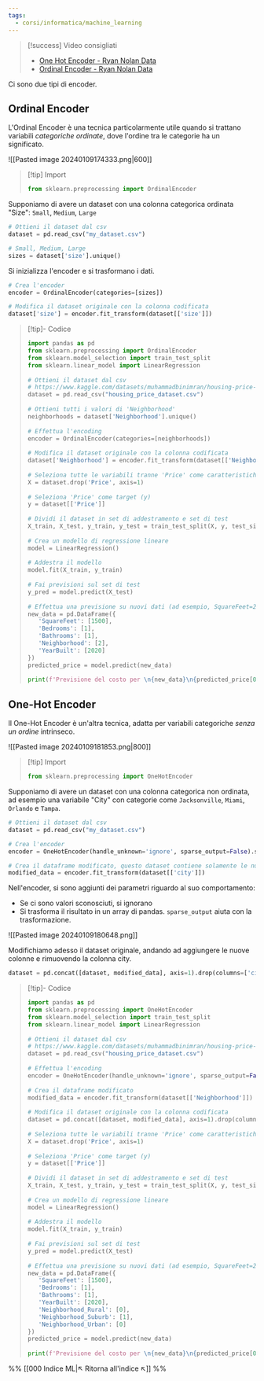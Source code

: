 ```yaml
---
tags:
  - corsi/informatica/machine_learning
---
```

> [!success] Video consigliati
>- [One Hot Encoder - Ryan Nolan Data](https://www.youtube.com/watch?v=rsyrZnZ8J2o)
>- [Ordinal Encoder - Ryan Nolan Data](https://www.youtube.com/watch?v=15uClAVV-rI)


Ci sono due tipi di encoder.

## Ordinal Encoder
L'Ordinal Encoder è una tecnica particolarmente utile quando si trattano variabili *categoriche ordinate*, dove l'ordine tra le categorie ha un significato.

![[Pasted image 20240109174333.png|600]]

> [!tip] Import
>```python
>from sklearn.preprocessing import OrdinalEncoder
>```

Supponiamo di avere un dataset con una colonna categorica ordinata "Size": `Small`, `Medium`, `Large`

```python
# Ottieni il dataset dal csv
dataset = pd.read_csv("my_dataset.csv")

# Small, Medium, Large
sizes = dataset['size'].unique() 
```

Si inizializza l'encoder e si trasformano i dati.

```python
# Crea l'encoder
encoder = OrdinalEncoder(categories=[sizes])

# Modifica il dataset originale con la colonna codificata
dataset['size'] = encoder.fit_transform(dataset[['size']])
```

> [!tip]- Codice
>```python
>import pandas as pd  
>from sklearn.preprocessing import OrdinalEncoder  
>from sklearn.model_selection import train_test_split  
>from sklearn.linear_model import LinearRegression  
>  
># Ottieni il dataset dal csv  
># https://www.kaggle.com/datasets/muhammadbinimran/housing-price-prediction-data
>dataset = pd.read_csv("housing_price_dataset.csv")  
>  
># Ottieni tutti i valori di 'Neighborhood'  
>neighborhoods = dataset['Neighborhood'].unique()  
>  
># Effettua l'encoding  
>encoder = OrdinalEncoder(categories=[neighborhoods])  
>  
># Modifica il dataset originale con la colonna codificata  
>dataset['Neighborhood'] = encoder.fit_transform(dataset[['Neighborhood']])  
>  
># Seleziona tutte le variabili tranne 'Price' come caratteristiche (X)  
>X = dataset.drop('Price', axis=1)  
>  
># Seleziona 'Price' come target (y)  
>y = dataset[['Price']]  
>  
># Dividi il dataset in set di addestramento e set di test  
>X_train, X_test, y_train, y_test = train_test_split(X, y, test_size=0.2, random_state=42)  
>  
># Crea un modello di regressione lineare  
>model = LinearRegression()  
>  
># Addestra il modello  
>model.fit(X_train, y_train)  
>  
># Fai previsioni sul set di test  
>y_pred = model.predict(X_test)  
>  
># Effettua una previsione su nuovi dati (ad esempio, SquareFeet=2500, Bedrooms=3, Bathrooms=2, YearBuilt=2000)  
>new_data = pd.DataFrame({  
>    'SquareFeet': [1500],  
>    'Bedrooms': [1],  
>    'Bathrooms': [1],  
>    'Neighborhood': [2],  
>    'YearBuilt': [2020]  
>})  
>predicted_price = model.predict(new_data)  
>  
>print(f'Previsione del costo per \n{new_data}\n{predicted_price[0]}')
>```

## One-Hot Encoder
Il One-Hot Encoder è un'altra tecnica, adatta per variabili categoriche *senza un ordine* intrinseco.

![[Pasted image 20240109181853.png|800]]

> [!tip] Import
>```python
>from sklearn.preprocessing import OneHotEncoder
>```

Supponiamo di avere un dataset con una colonna categorica non ordinata, ad esempio una variabile "City" con categorie come `Jacksonville`, `Miami`, `Orlando` e `Tampa`.

```python
# Ottieni il dataset dal csv  
dataset = pd.read_csv("my_dataset.csv")

# Crea l'encoder
encoder = OneHotEncoder(handle_unknown='ignore', sparse_output=False).set_output(transform='pandas')

# Crea il dataframe modificato, questo dataset contiene solamente le nuove colonne
modified_data = encoder.fit_transform(dataset[['city']])
```

Nell'encoder, si sono aggiunti dei parametri riguardo al suo comportamento:
- Se ci sono valori sconosciuti, si ignorano
- Si trasforma il risultato in un array di pandas. `sparse_output` aiuta con la trasformazione.

![[Pasted image 20240109180648.png]]

Modifichiamo adesso il dataset originale, andando ad aggiungere le nuove colonne e rimuovendo la colonna city.

```python
dataset = pd.concat([dataset, modified_data], axis=1).drop(columns=['city'])
```

> [!tip]- Codice
>```python
>import pandas as pd  
>from sklearn.preprocessing import OneHotEncoder  
>from sklearn.model_selection import train_test_split  
>from sklearn.linear_model import LinearRegression  
>  
># Ottieni il dataset dal csv
># https://www.kaggle.com/datasets/muhammadbinimran/housing-price-prediction-data
>dataset = pd.read_csv("housing_price_dataset.csv")  
>  
># Effettua l'encoding  
>encoder = OneHotEncoder(handle_unknown='ignore', sparse_output=False).set_output(transform='pandas')  
>  
># Crea il dataframe modificato  
>modified_data = encoder.fit_transform(dataset[['Neighborhood']])  
>  
># Modifica il dataset originale con la colonna codificata  
>dataset = pd.concat([dataset, modified_data], axis=1).drop(columns=['Neighborhood'])  
>  
># Seleziona tutte le variabili tranne 'Price' come caratteristiche (X)  
>X = dataset.drop('Price', axis=1)  
>  
># Seleziona 'Price' come target (y)  
>y = dataset[['Price']]  
>  
># Dividi il dataset in set di addestramento e set di test  
>X_train, X_test, y_train, y_test = train_test_split(X, y, test_size=0.2, random_state=42)  
>  
># Crea un modello di regressione lineare  
>model = LinearRegression()  
>  
># Addestra il modello  
>model.fit(X_train, y_train)  
>  
># Fai previsioni sul set di test  
>y_pred = model.predict(X_test)  
>  
># Effettua una previsione su nuovi dati (ad esempio, SquareFeet=2500, Bedrooms=3, Bathrooms=2, YearBuilt=2000)  
>new_data = pd.DataFrame({  
>    'SquareFeet': [1500],  
>    'Bedrooms': [1],  
>    'Bathrooms': [1],  
>    'YearBuilt': [2020],  
>    'Neighborhood_Rural': [0],  
>    'Neighborhood_Suburb': [1],  
>    'Neighborhood_Urban': [0]  
>})  
>predicted_price = model.predict(new_data)  
>  
>print(f'Previsione del costo per \n{new_data}\n{predicted_price[0]}')
>```


%%
[[000 Indice ML|↖ Ritorna all'indice ↖]]
%%